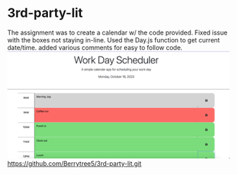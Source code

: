 # 3rd-party-lit
The assignment was to create a calendar w/ the code provided.
Fixed issue with the boxes not staying in-line.
Used the Day.js function to get current date/time.
added various comments for easy to follow code.
![alt text describing the image](./assets/images/Screen%20Shot%202023-10-16%20at%208.36.14%20PM.png)
https://github.com/Berrytree5/3rd-party-lit.git